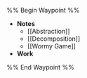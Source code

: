 %% Begin Waypoint %%
- **Notes**
	- [[Abstraction]]
	- [[Decomposition]]
	- [[Wormy Game]]
- **Work**

%% End Waypoint %%